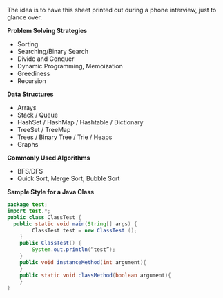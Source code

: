 The idea is to have this sheet printed out during a phone interview, just to glance over.


**Problem Solving Strategies**

 - Sorting 
 - Searching/Binary Search
 - Divide and Conquer 
 - Dynamic Programming, Memoization
 - Greediness
 - Recursion

**Data Structures**

 - Arrays
 - Stack / Queue
 - HashSet / HashMap / Hashtable / Dictionary
 - TreeSet / TreeMap
 - Trees / Binary Tree / Trie / Heaps
 - Graphs

**Commonly Used Algorithms**

 - BFS/DFS
 - Quick Sort, Merge Sort, Bubble Sort

**Sample Style for a Java Class**

``` java
package test;
import test.*;
public class ClassTest {
  public static void main(String[] args) {
	    ClassTest test = new ClassTest ();
    }
    public ClassTest() {
	    System.out.println(“test”);
    }
    public void instanceMethod(int argument){
    }
    public static void classMethod(boolean argument){
    }
}
```
